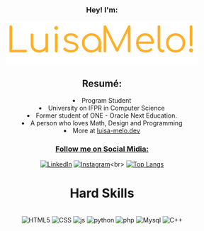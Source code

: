 <div style: align='center'>
<h3>Hey! I'm:</h3>
<img alt='banner' align='center' src='./Group 2 (1).png'>
<h2 > Resumé:</h2>
<li >Program Student</li>
<li >University on IFPR in Computer Science</li>
<li >Former student of ONE - Oracle Next Education.</li>
<li >A person who loves Math, Design and Programming</li>
<li> More at <a href="https://melo-luisa.github.io/portfolio/">luisa-melo.dev</li>

<h3>Follow me on Social Midia:</h3>

[![LinkedIn](https://img.shields.io/badge/LinkedIn-0077B5?style=for-the-badge&logo=linkedin&logoColor=black)](https://www.linkedin.com/in/Luisa-Melo-Dev/)
[![Instagram](https://img.shields.io/badge/Instagram-E4405F?style=for-the-badge&logo=instagram&logoColor=black)](https://www.instagram.com/cotinho_melo_)<br>
[![Top Langs](https://github-readme-stats.vercel.app/api/top-langs/?username=Melo-Luisa&layout=compact)](https://github.com/anuraghazra/github-readme-stats)<br>

 </div>
<h1 align='center'> Hard Skills</h1>

<div style="display: inline_block" align='center'><br/>
<img  alt="HTML5" src="https://img.shields.io/badge/HTML%20-%20orange">
<img alt="CSS" src="https://img.shields.io/badge/CSS%20-%20grey">
<img alt="js" src="https://img.shields.io/badge/JAVASCRIPT%20-%20violet">
<img alt="python" src="https://img.shields.io/badge/PYTHON%20-%20blue">
<img alt="php" src="https://img.shields.io/badge/PHP%20-%20purple">
<img alt="Mysql" src="https://img.shields.io/badge/MySQL%20-%20black">
<img alt="C++"src="https://img.shields.io/badge/C%2B%2B%20-%20Green">

</div></br><br><br>


 

 
